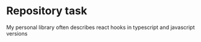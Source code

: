 # Repository task

My personal library often describes react hooks in typescript and javascript versions

